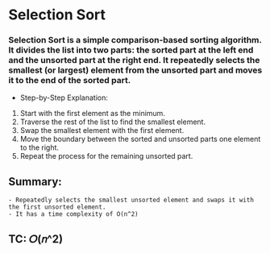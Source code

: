 # Selection Sort

### Selection Sort is a simple comparison-based sorting algorithm. It divides the list into two parts: the sorted part at the left end and the unsorted part at the right end. It repeatedly selects the smallest (or largest) element from the unsorted part and moves it to the end of the sorted part.

- Step-by-Step Explanation:

1. Start with the first element as the minimum.
2. Traverse the rest of the list to find the smallest element.
3. Swap the smallest element with the first element.
4. Move the boundary between the sorted and unsorted parts one element to the right.
5. Repeat the process for the remaining unsorted part.

## Summary:

    - Repeatedly selects the smallest unsorted element and swaps it with the first unsorted element.
    - It has a time complexity of O(n^2)

## TC: 𝑂(𝑛^2)
